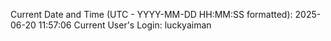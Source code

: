 Current Date and Time (UTC - YYYY-MM-DD HH:MM:SS formatted): 2025-06-20 11:57:06
Current User's Login: luckyaiman
